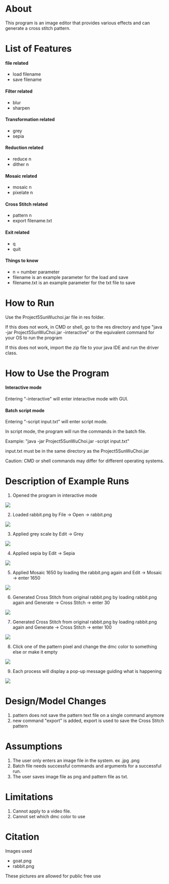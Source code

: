# About

This program is an image editor that provides various effects and can generate a cross stitch pattern.

# List of Features

#### file related
- load filename
- save filename

#### Filter related
- blur
- sharpen

#### Transformation related
- grey
- sepia
        
#### Reduction related
- reduce n
- dither n

#### Mosaic related
- mosaic n
- pixelate n

#### Cross Stitch related
- pattern n
- export filename.txt

#### Exit related
- q
- quit

#### Things to know
- n = number parameter
- filename is an example parameter for the load and save
- filename.txt is an example parameter for the txt file to save
        
# How to Run

Use the Project5SunWuchoi.jar file in res folder.

If this does not work, in CMD or shell, go to the res directory
and type  "java -jar Project5SunWuChoi.jar -interactive" or the equivalent command for your OS to run the program

If this does not work, import the zip file to your java IDE and run the driver class.
    
# How to Use the Program

#### Interactive mode

Entering "-interactive" will enter interactive mode with GUI.
            
#### Batch script mode

Entering "-script input.txt" will enter script mode.

In script mode, the program will run the commands in the batch file.

Example: "java -jar Project5SunWuChoi.jar -script input.txt"

input.txt must be in the same directory as the Project5SunWuChoi.jar

Caution: CMD or shell commands may differ for different operating systems.
       

# Description of Example Runs

1. Opened the program in interactive mode

![](Screenshots/1_Nothing_loaded.png)

2. Loaded rabbit.png by File -> Open -> rabbit.png

![](Screenshots/2_Original_Image.png)

3. Applied grey scale by Edit -> Grey

![](Screenshots/3_Grey_applied.png)

4. Applied sepia by Edit -> Sepia

![](Screenshots/4_Sepia_applied.png)

5. Applied Mosaic 1650 by loading the rabbit.png again and Edit -> Mosaic -> enter 1650

![](Screenshots/5_Mosaic_1650_applied.png)

6. Generated Cross Stitch from original rabbit.png by loading rabbit.png again and Generate -> Cross Stitch -> enter 30

![](Screenshots/6-1_Cross_Stitch_30.png)

7. Generated Cross Stitch from original rabbit.png by loading rabbit.png again and Generate -> Cross Stitch -> enter 100

![](Screenshots/6-2_Cross_Stitch_100.png)

8. Click one of the pattern pixel and change the dmc color to something else or make it empty

![](Screenshots/7_Dmc_Swap_Window.png)

9. Each process will display a pop-up message guiding what is happening

![](Screenshots/8_User_Friendly_Window.png)


# Design/Model Changes
    
1. pattern does not save the pattern text file on a single command anymore
2. new command "export" is added, export is used to save the Cross Stitch pattern
 
# Assumptions

1. The user only enters an image file in the system. ex .jpg .png
2. Batch file needs successful commands and arguments for a successful run.
3. The user saves image file as png and pattern file as txt.
   
# Limitations
        
1. Cannot apply to a video file.
2. Cannot set which dmc color to use
        
# Citation

Images used
- goat.png
- rabbit.png

These pictures are allowed for public free use


    